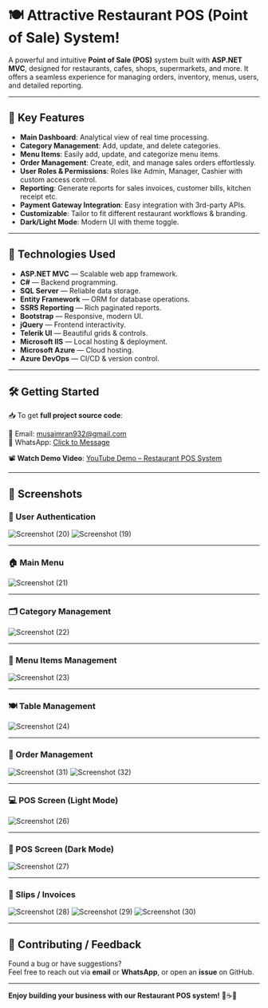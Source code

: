 # 🍽️ Attractive Restaurant POS (Point of Sale) System!

A powerful and intuitive **Point of Sale (POS)** system built with **ASP.NET MVC**, designed for restaurants, cafes, shops, supermarkets, and more. It offers a seamless experience for managing orders, inventory, menus, users, and detailed reporting.

---

## 🚀 Key Features

- **Main Dashboard**: Analytical view of real time processing.
- **Category Management**: Add, update, and delete categories.
- **Menu Items**: Easily add, update, and categorize menu items.
- **Order Management**: Create, edit, and manage sales orders effortlessly.
- **User Roles & Permissions**: Roles like Admin, Manager, Cashier with custom access control.
- **Reporting**: Generate reports for sales invoices, customer bills, kitchen receipt etc.
- **Payment Gateway Integration**: Easy integration with 3rd-party APIs.
- **Customizable**: Tailor to fit different restaurant workflows & branding.
- **Dark/Light Mode**: Modern UI with theme toggle.

---

## 🧰 Technologies Used

- **ASP.NET MVC** — Scalable web app framework.
- **C#** — Backend programming.
- **SQL Server** — Reliable data storage.
- **Entity Framework** — ORM for database operations.
- **SSRS Reporting** — Rich paginated reports.
- **Bootstrap** — Responsive, modern UI.
- **jQuery** — Frontend interactivity.
- **Telerik UI** — Beautiful grids & controls.
- **Microsoft IIS** — Local hosting & deployment.
- **Microsoft Azure** — Cloud hosting.
- **Azure DevOps** — CI/CD & version control.

---

## 🛠️ Getting Started

📥 To get **full project source code**:

📧 Email: [musaimran932@gmail.com](mailto:musaimran932@gmail.com)  
📱 WhatsApp: [Click to Message](https://api.whatsapp.com/send?phone=923063239877)

📽️ **Watch Demo Video**: [YouTube Demo – Restaurant POS System](https://www.youtube.com/watch?v=YOUR_VIDEO_ID)

---

## 📸 Screenshots

### 🔐 User Authentication
![Screenshot (20)](https://github.com/user-attachments/assets/4db7e516-d3c4-486f-9e03-548202e5d4e2)
![Screenshot (19)](https://github.com/user-attachments/assets/f9c4191a-054f-452e-a3ce-3c9410db93ff)

---

### 🏠 Main Menu
![Screenshot (21)](https://github.com/user-attachments/assets/faccff0d-fdbd-464f-98e8-19eb074c1aed)

---

### 🗂️ Category Management
![Screenshot (22)](https://github.com/user-attachments/assets/40abfe5c-4ced-419c-b675-0f872c6352de)

---

### 🍕 Menu Items Management
![Screenshot (23)](https://github.com/user-attachments/assets/eb7abbd3-7167-418e-bf85-b7b8f538dc72)

---

### 🍽️ Table Management
![Screenshot (24)](https://github.com/user-attachments/assets/19e6c73a-7ad5-49f1-9a13-e77baed8c1a5)

---

### 🧾 Order Management
![Screenshot (31)](https://github.com/user-attachments/assets/fb98b392-b268-4b7b-a320-877146c2c2a5)
![Screenshot (32)](https://github.com/user-attachments/assets/bbcd2a55-2864-4cd7-bcad-a9065f57dd3f)

---

### 💻 POS Screen (Light Mode)
![Screenshot (26)](https://github.com/user-attachments/assets/d683adc6-703d-47a9-8ae5-3096090f496a)

---

### 🌙 POS Screen (Dark Mode)
![Screenshot (27)](https://github.com/user-attachments/assets/ed3db62b-0656-44b8-8670-ee6c0ff8cd10)

---

### 🧾 Slips / Invoices
![Screenshot (28)](https://github.com/user-attachments/assets/d888c857-9cb5-477e-9d95-aeb1fecb21a0)
![Screenshot (29)](https://github.com/user-attachments/assets/64608201-cacf-42ad-885a-b342579ca4ef)
![Screenshot (30)](https://github.com/user-attachments/assets/a8faf4aa-10db-4069-ab28-8474657f4739)

---

## 🙌 Contributing / Feedback

Found a bug or have suggestions?  
Feel free to reach out via **email** or **WhatsApp**, or open an **issue** on GitHub.

---

**Enjoy building your business with our Restaurant POS system!** 🍕☕🛒
